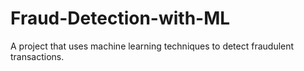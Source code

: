 # Fraud-Detection-with-ML
 A project that uses machine learning techniques to detect fraudulent transactions. 
